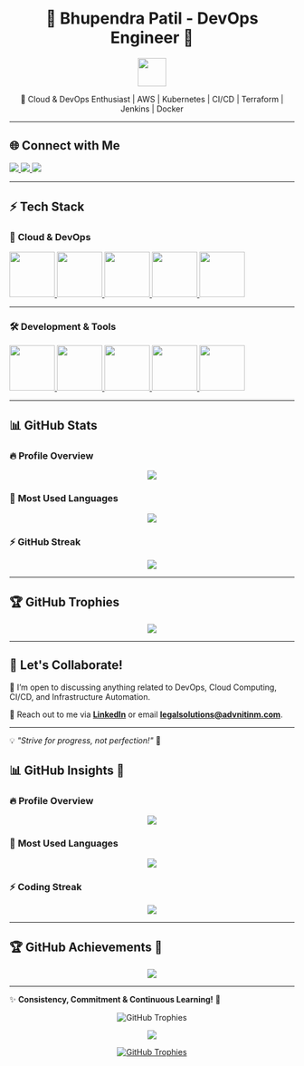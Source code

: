 <h1 align="center">🚀 Bhupendra Patil - DevOps Engineer 🚀</h1>

<p align="center">
  <img src="https://media.giphy.com/media/hvRJCLFzcasrR4ia7z/giphy.gif" width="50px">
</p>

<p align="center">
  🔹 Cloud & DevOps Enthusiast | AWS | Kubernetes | CI/CD | Terraform | Jenkins | Docker
</p>

---

## 🌐 Connect with Me  

<p float="left">
  <a href="https://www.linkedin.com/in/bhupendra-devops-engineer" target="_blank">
    <img src="https://img.shields.io/badge/LinkedIn-%230077B5.svg?style=for-the-badge&logo=linkedin&logoColor=white" />
  </a>

  <a href="https://github.com/NucleusCloudX" target="_blank">
    <img src="https://img.shields.io/badge/GitHub-%23181717.svg?style=for-the-badge&logo=github&logoColor=white" />
  </a>

  <a href="mailto:legalsolutions@advnitinm.com">
    <img src="https://img.shields.io/badge/Email-D14836?style=for-the-badge&logo=gmail&logoColor=white" />
  </a>
</p>

---

## ⚡ Tech Stack  

### 🚀 **Cloud & DevOps**
<p float="left">
  <a href="https://aws.amazon.com/" target="_blank">
    <img src="https://upload.wikimedia.org/wikipedia/commons/9/93/Amazon_Web_Services_Logo.svg" height="80" />
  </a>

  <a href="https://kubernetes.io/" target="_blank">
    <img src="https://upload.wikimedia.org/wikipedia/commons/3/39/Kubernetes_logo_without_workmark.svg" height="80" />
  </a>

  <a href="https://www.docker.com/" target="_blank">
    <img src="https://www.vectorlogo.zone/logos/docker/docker-icon.svg" height="80" />
  </a>

  <a href="https://www.jenkins.io/" target="_blank">
    <img src="https://www.vectorlogo.zone/logos/jenkins/jenkins-icon.svg" height="80" />
  </a>

  <a href="https://www.terraform.io/" target="_blank">
    <img src="https://www.vectorlogo.zone/logos/terraformio/terraformio-icon.svg" height="80" />
  </a>
</p>

---

### 🛠️ **Development & Tools**  
<p float="left">
  <a href="https://www.linux.org/" target="_blank">
    <img src="https://upload.wikimedia.org/wikipedia/commons/a/ab/Linux_Logo_in_Linux_Libertine_Font.svg" height="80" />
  </a>

  <a href="https://www.python.org/" target="_blank">
    <img src="https://www.vectorlogo.zone/logos/python/python-icon.svg" height="80" />
  </a>

  <a href="https://www.gnu.org/software/bash/" target="_blank">
    <img src="https://www.vectorlogo.zone/logos/gnu_bash/gnu_bash-icon.svg" height="80" />
  </a>

  <a href="https://www.mysql.com/" target="_blank">
    <img src="https://www.vectorlogo.zone/logos/mysql/mysql-official.svg" height="80" />
  </a>

  <a href="https://grafana.com/" target="_blank">
    <img src="https://www.vectorlogo.zone/logos/grafana/grafana-icon.svg" height="80" />
  </a>
</p>

---

## 📊 GitHub Stats  

### 🔥 **Profile Overview**
<p align="center">
  <img src="https://github-readme-stats.vercel.app/api?username=NucleusCloudX&show_icons=true&theme=radical" />
</p>

### 🚀 **Most Used Languages**
<p align="center">
  <img src="https://github-readme-stats.vercel.app/api/top-langs/?username=NucleusCloudX&layout=compact&theme=radical" />
</p>

### ⚡ **GitHub Streak**
<p align="center">
  <img src="https://github-readme-streak-stats.herokuapp.com/?user=NucleusCloudX&theme=radical" />
</p>

---

## 🏆 **GitHub Trophies**  
<p align="center">
  <img src="https://github-profile-trophy.vercel.app/?username=NucleusCloudX&theme=radical&margin-w=6&margin-h=6" />
</p>

---

## 🎯 **Let's Collaborate!**  
💬 I’m open to discussing anything related to DevOps, Cloud Computing, CI/CD, and Infrastructure Automation.  

📩 Reach out to me via **[LinkedIn](https://www.linkedin.com/in/bhupendra-devops-engineer)** or email **[legalsolutions@advnitinm.com](mailto:legalsolutions@advnitinm.com)**.

---

💡 _"Strive for progress, not perfection!"_ 🚀  




## 📊 GitHub Insights 🚀  

### 🔥 **Profile Overview**  
<p align="center">
  <img src="https://github-readme-stats.vercel.app/api?username=NucleusCloudX&show_icons=true&theme=tokyonight&hide_border=true&bg_color=0D1117" />
</p>

### 🚀 **Most Used Languages**  
<p align="center">
  <img src="https://github-readme-stats.vercel.app/api/top-langs/?username=NucleusCloudX&layout=compact&theme=tokyonight&hide_border=true&bg_color=0D1117" />
</p>

### ⚡ **Coding Streak**  
<p align="center">
  <img src="https://github-readme-streak-stats.herokuapp.com/?user=NucleusCloudX&theme=tokyonight&hide_border=true&background=0D1117" />
</p>

---

## 🏆 **GitHub Achievements** 🏅  
<p align="center">
  <img src="https://github-profile-trophy.vercel.app/?username=NucleusCloudX&theme=onedark&margin-w=15&margin-h=15&no-frame=true" />
</p>

---

✨ **Consistency, Commitment & Continuous Learning!** 🚀


<p align="center">
  <img src="https://github-profile-trophy.vercel.app/?username=NucleusCloudX&theme=radical&margin-w=8&margin-h=8" alt="GitHub Trophies" />
</p>

<p align="center">
  <img src="https://github-profile-trophy.vercel.app/?username=NucleusCloudX&theme=algolia&no-bg=true&no-frame=true&column=7&margin-w=5&margin-h=5" />
</p>


<p align="center">
  <a href="https://github.com/NucleusCloudX">
    <img src="https://github-profile-trophy.vercel.app/?username=NucleusCloudX&theme=onedark&margin-w=10&margin-h=10&column=6" alt="GitHub Trophies" />
  </a>
</p>

